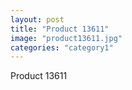 ```yaml
---
layout: post
title: "Product 13611"
image: "product13611.jpg"
categories: "category1"
---
```

Product 13611
